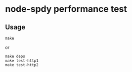 # node-spdy performance test

## Usage

```
make
```

or

```
make deps
make test-http1
make test-http2
```
